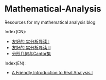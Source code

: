 # Mathematical-Analysis
Resources for my mathematical analysis blog

Index(CN):
+ [友好的 实分析导读 I](http://www.makiror.xyz/pdf/011.pdf)
+ [友好的 实分析导读 II](http://www.makiror.xyz/pdf/014.pdf)
+ [分形几何与Cantor集](http://www.makiror.xyz/pdf/012.pdf)

Index(EN):
+ [A Friendly Introduction to Real Analysis I](http://www.makiror.xyz/pdf/015.pdf)
